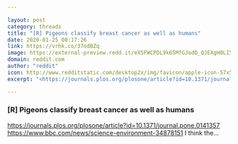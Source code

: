 ```yaml
---

layout: post
category: threads
title: "[R] Pigeons classify breast cancer as well as humans"
date: 2020-01-25 00:17:26
link: https://vrhk.co/37odBZq
image: https://external-preview.redd.it/eX5FWCPDL9k6SMfGJodD_QJEXgH0LI5AYFu3mjG2ZfY.jpg?width=320&height=167.539267016&auto=webp&s=d9c325e486eb2a5fa6636248ed3c774c5d310330
domain: reddit.com
author: "reddit"
icon: http://www.redditstatic.com/desktop2x/img/favicon/apple-icon-57x57.png
excerpt: "<https://journals.plos.org/plosone/article?id=10.1371/journal.pone.0141357> <https://www.bbc.com/news/science-environment-34878151> I think the..."

---
```


### [R] Pigeons classify breast cancer as well as humans

<https://journals.plos.org/plosone/article?id=10.1371/journal.pone.0141357> <https://www.bbc.com/news/science-environment-34878151> I think the...